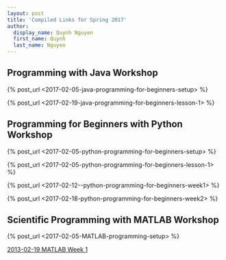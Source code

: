 ```yaml
---
layout: post
title: 'Compiled Links for Spring 2017'
author:
  display_name: Quynh Nguyen
  first_name: Quynh
  last_name: Nguyen
---
```


## Programming with Java Workshop

{% post_url <2017-02-05-java-programming-for-beginners-setup> %}

{% post_url <2017-02-19-java-programming-for-beginners-lesson-1> %}


## Programming for Beginners with Python Workshop

{% post_url <2017-02-05-python-programming-for-beginners-setup> %}

{% post_url <2017-02-05-python-programming-for-beginners-lesson-1> %}

{% post_url <2017-02-12--python-programming-for-beginners-week1> %}

{% post_url <2017-02-18-python-programming-for-beginners-week2> %}


## Scientific Programming with MATLAB Workshop

{% post_url <2017-02-05-MATLAB-programming-setup> %}

[2013-02-19 MATLAB Week 1](https://www.youtube.com/watch?v=UlG5BQVNB3w)
